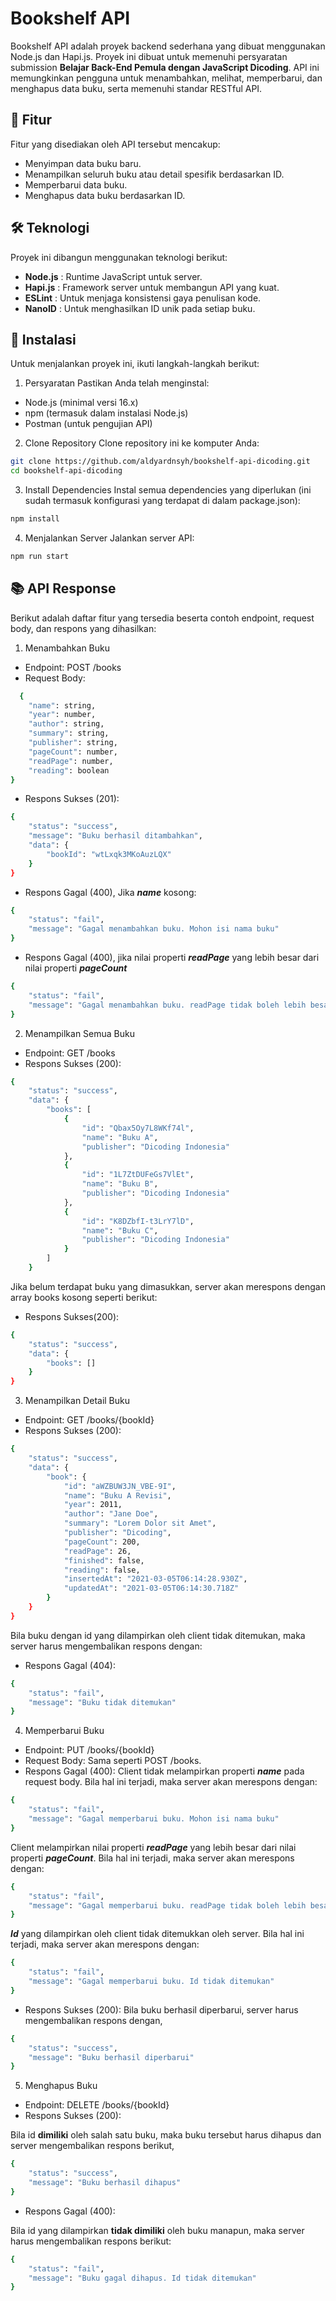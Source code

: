 # Bookshelf API

Bookshelf API adalah proyek backend sederhana yang dibuat menggunakan Node.js dan Hapi.js. Proyek ini dibuat untuk memenuhi persyaratan submission **Belajar Back-End Pemula dengan JavaScript Dicoding**. API ini memungkinkan pengguna untuk menambahkan, melihat, memperbarui, dan menghapus data buku, serta memenuhi standar RESTful API.
## 📖 Fitur

 Fitur yang disediakan oleh API tersebut mencakup:

- Menyimpan data buku baru.
- Menampilkan seluruh buku atau detail spesifik berdasarkan ID.
- Memperbarui data buku.
- Menghapus data buku berdasarkan ID.

## 🛠️ Teknologi
Proyek ini dibangun menggunakan teknologi berikut:

- **Node.js** : Runtime JavaScript untuk server.
- **Hapi.js** : Framework server untuk membangun API yang kuat.
- **ESLint** : Untuk menjaga konsistensi gaya penulisan kode.
- **NanoID** : Untuk menghasilkan ID unik pada setiap buku.

## 🚀 Instalasi
Untuk menjalankan proyek ini, ikuti langkah-langkah berikut:
1. Persyaratan
Pastikan Anda telah menginstal:
  - Node.js (minimal versi 16.x)
  - npm (termasuk dalam instalasi Node.js)
  - Postman (untuk pengujian API)

2. Clone Repository 
Clone repository ini ke komputer Anda:

```bash
git clone https://github.com/aldyardnsyh/bookshelf-api-dicoding.git
cd bookshelf-api-dicoding
```

3. Install Dependencies
Instal semua dependencies yang diperlukan (ini sudah termasuk konfigurasi yang terdapat di dalam package.json):

```bash 
npm install
```

4. Menjalankan Server
Jalankan server API:
```bash 
npm run start
```
## 📚 API Response

Berikut adalah daftar fitur yang tersedia beserta contoh endpoint, request body, dan respons yang dihasilkan:

1. Menambahkan Buku
- Endpoint: POST /books
- Request Body:

```bash
  {
    "name": string,
    "year": number,
    "author": string,
    "summary": string,
    "publisher": string,
    "pageCount": number,
    "readPage": number,
    "reading": boolean
}
```
- Respons Sukses (201):
```bash
{
    "status": "success",
    "message": "Buku berhasil ditambahkan",
    "data": {
        "bookId": "wtLxqk3MKoAuzLQX"
    }
}
```
- Respons Gagal (400), Jika _**name**_ kosong:

```bash
{
    "status": "fail",
    "message": "Gagal menambahkan buku. Mohon isi nama buku"
}
```

- Respons Gagal (400), jika nilai properti _**readPage**_ yang lebih besar dari nilai properti _**pageCount**_
```bash
{
    "status": "fail",
    "message": "Gagal menambahkan buku. readPage tidak boleh lebih besar dari pageCount"
}
```

2. Menampilkan Semua Buku
- Endpoint: GET /books
- Respons Sukses (200):
```bash
{
    "status": "success",
    "data": {
        "books": [
            {
                "id": "Qbax5Oy7L8WKf74l",
                "name": "Buku A",
                "publisher": "Dicoding Indonesia"
            },
            {
                "id": "1L7ZtDUFeGs7VlEt",
                "name": "Buku B",
                "publisher": "Dicoding Indonesia"
            },
            {
                "id": "K8DZbfI-t3LrY7lD",
                "name": "Buku C",
                "publisher": "Dicoding Indonesia"
            }
        ]
    }
```
Jika belum terdapat buku yang dimasukkan, server akan merespons dengan array books kosong seperti berikut:
- Respons Sukses(200):
```bash
{
    "status": "success",
    "data": {
        "books": []
    }
}
```
3. Menampilkan Detail Buku
- Endpoint: GET /books/{bookId}
- Respons Sukses (200):
```bash
{
    "status": "success",
    "data": {
        "book": {
            "id": "aWZBUW3JN_VBE-9I",
            "name": "Buku A Revisi",
            "year": 2011,
            "author": "Jane Doe",
            "summary": "Lorem Dolor sit Amet",
            "publisher": "Dicoding",
            "pageCount": 200,
            "readPage": 26,
            "finished": false,
            "reading": false,
            "insertedAt": "2021-03-05T06:14:28.930Z",
            "updatedAt": "2021-03-05T06:14:30.718Z"
        }
    }
}
```
Bila buku dengan id yang dilampirkan oleh client tidak ditemukan, maka server harus mengembalikan respons dengan:
- Respons Gagal (404):
```bash
{
    "status": "fail",
    "message": "Buku tidak ditemukan"
}
```

4. Memperbarui Buku
- Endpoint: PUT /books/{bookId}
- Request Body: Sama seperti POST /books.
- Respons Gagal (400):
Client tidak melampirkan properti _**name**_ pada request body. Bila hal ini terjadi, maka server akan merespons dengan:
```bash
{
    "status": "fail",
    "message": "Gagal memperbarui buku. Mohon isi nama buku"
}
```
Client melampirkan nilai properti _**readPage**_ yang lebih besar dari nilai properti _**pageCount**_. Bila hal ini terjadi, maka server akan merespons dengan:
```bash
{
    "status": "fail",
    "message": "Gagal memperbarui buku. readPage tidak boleh lebih besar dari pageCount"
}
```
_**Id**_ yang dilampirkan oleh client tidak ditemukkan oleh server. Bila hal ini terjadi, maka server akan merespons dengan:
```bash
{
    "status": "fail",
    "message": "Gagal memperbarui buku. Id tidak ditemukan"
}
```
- Respons Sukses (200):
Bila buku berhasil diperbarui, server harus mengembalikan respons dengan,
```bash
{
    "status": "success",
    "message": "Buku berhasil diperbarui"
}
```

5. Menghapus Buku
- Endpoint: DELETE /books/{bookId}
- Respons Sukses (200):

Bila id **dimiliki** oleh salah satu buku, maka buku tersebut harus dihapus dan server mengembalikan respons berikut,
```bash
{
    "status": "success",
    "message": "Buku berhasil dihapus"
}
```

- Respons Gagal (400):

Bila id yang dilampirkan **tidak dimiliki** oleh buku manapun, maka server harus mengembalikan respons berikut:
```bash
{
    "status": "fail",
    "message": "Buku gagal dihapus. Id tidak ditemukan"
}
```
